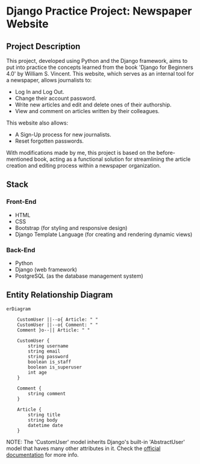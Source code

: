 # Django Practice Project: Newspaper Website

## Project Description
This project, developed using Python and the Django framework, aims to
put into practice the concepts learned from the book 'Django for Beginners 4.0'
by William S. Vincent. This website, which serves as an internal tool for a
newspaper, allows journalists to:

* Log In and Log Out.
* Change their account password.
* Write new articles and edit and delete ones of their authorship.
* View and comment on articles written by their colleagues.

This website also allows:

* A Sign-Up process for new journalists.
* Reset forgotten passwords.

With modifications made by me, this project is based on the before-mentioned
book, acting as a functional solution for streamlining the article creation and
editing process within a newspaper organization.

## Stack

### Front-End 
* HTML
* CSS
* Bootstrap (for styling and responsive design)
* Django Template Language (for creating and rendering dynamic views)

### Back-End
* Python
* Django (web framework)
* PostgreSQL (as the database management system)

## Entity Relationship Diagram
```mermaid
erDiagram

    CustomUser ||--o{ Article: " "
    CustomUser ||--o{ Comment: " "
    Comment }o--|| Article: " "
    
    CustomUser {
        string username
        string email
        string password
        boolean is_staff
        boolean is_superuser
        int age
    }
    
    Comment {
        string comment
    }
    
    Article {
        string title
        string body
        datetime date
    }
```

NOTE: The 'CustomUser' model inherits Django's built-in 'AbstractUser' model
that haves many other attributes in it. Check the [official documentation](https://docs.djangoproject.com/en/4.1/ref/contrib/auth/)
for more info.